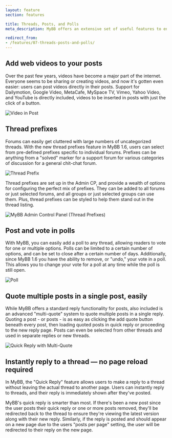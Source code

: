 ```yaml
---
layout: feature
section: features

title: Threads, Posts, and Polls
meta_description: MyBB offers an extensive set of useful features to enhance discussions.

redirect_from:
- /features/07-threads-posts-and-polls/
---
```

## Add web videos to your posts
Over the past few years, videos have become a major part of the internet. Everyone seems to be sharing or creating videos, and now it's gotten even easier: users can post videos directly in their posts. Support for Dailymotion, Google Video, MetaCafe, MySpace TV, Vimeo, Yahoo Video, and YouTube is directly included, videos to be inserted in posts with just the click of a button.

<p class="tourScreenshot"><img alt="Video in Post" src="{{ site.baseurl }}/assets/images/tour/threads-posts-polls/post-video.png" /></p>

## Thread prefixes

Forums can easily get cluttered with large numbers of uncategorized threads. With the new thread prefixes feature in MyBB 1.6, users can select from pre-defined prefixes specific to individual forums. Prefixes can be anything from a "solved" marker for a support forum for various categories of discussion for a general chit-chat forum.

<p class="tourScreenshot"><img alt="Thread Prefix" src="{{ site.baseurl }}/assets/images/tour/threads-posts-polls/thread-prefix.png" /></p>

Thread prefixes are set up in the Admin CP, and provide a wealth of options for configuring the perfect mix of prefixes. They can be added to all forums or just selected forums, and all groups or just selected groups can use them. Plus, thread prefixes can be styled to help them stand out in the thread listing.

<p class="tourScreenshot"><img alt="MyBB Admin Control Panel (Thread Prefixes)" src="{{ site.baseurl }}/assets/images/tour/threads-posts-polls/configure-prefixes.png" /></p>

## Post and vote in polls

With MyBB, you can easily add a poll to any thread, allowing readers to vote for one or multiple options. Polls can be limited to a certain number of options, and can be set to close after a certain number of days. Additionally, since MyBB 1.6 you have the ability to remove, or "undo," your vote in a poll. This allows you to change your vote for a poll at any time while the poll is still open.

<p class="tourScreenshot"><img alt="Poll" src="{{ site.baseurl }}/assets/images/tour/threads-posts-polls/poll.png" /></p>

## Quote multiple posts in a single post, easily

While MyBB offers a standard reply functionality for posts, also included is an advanced "multi-quote" system to quote multiple posts in a single reply. Quoting a post - or posts - is as easy as clicking the add quote button beneath every post, then loading quoted posts in quick reply or proceeding to the new reply page. Posts can even be selected from other threads and used in separate replies or new threads.

<p class="tourScreenshot"><img alt="Quick Reply with Multi-Quote" src="{{ site.baseurl }}/assets/images/tour/threads-posts-polls/quick-reply.png" /></p>

## Instantly reply to a thread — no page reload required

In MyBB, the "Quick Reply" feature allows users to make a reply to a thread without leaving the actual thread to another page. Users can instantly reply to threads, and their reply is immediately shown after they've posted.

MyBB's quick reply is smarter than most. If there's been a new post since the user posts their quick reply or one or more posts removed, they'll be redirected back to the thread to ensure they're viewing the latest version along with their new reply. Similarly, if the reply is posted and should appear on a new page due to the users "posts per page" setting, the user will be redirected to their reply on the new page.
